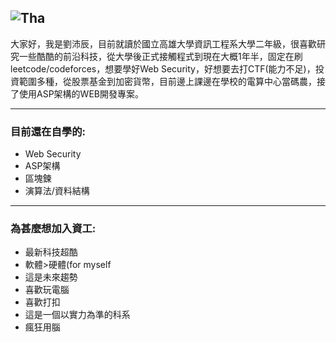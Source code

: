 ![Tha](https://github.com/peipei930725/peipei930725/assets/114333331/df888990-c12e-4337-a404-cbf6b39dc7a5)
---
大家好，我是劉沛辰，目前就讀於國立高雄大學資訊工程系大學二年級，很喜歡研究一些酷酷的前沿科技，從大學後正式接觸程式到現在大概1年半，固定在刷leetcode/codeforces，想要學好Web Security，好想要去打CTF(能力不足)，投資範圍多種，從股票基金到加密貨幣，目前邊上課邊在學校的電算中心當碼農，接了使用ASP架構的WEB開發專案。

---

### 目前還在自學的:
- Web Security
- ASP架構
- 區塊鍊
- 演算法/資料結構

---
### 為甚麼想加入資工:
- 最新科技超酷
- 軟體>硬體(for myself
- 這是未來趨勢
- 喜歡玩電腦
- 喜歡打扣
- 這是一個以實力為準的科系
- 瘋狂用腦
